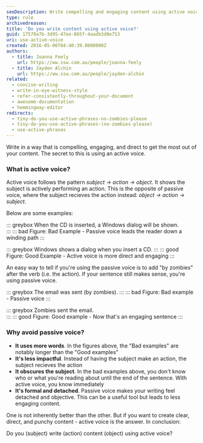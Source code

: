 ```yaml
---
seoDescription: Write compelling and engaging content using active voice to get the most out of your writing.
type: rule
archivedreason:
title: 'Do you write content using active voice?'
guid: 17579a7b-3d95-47ee-865f-4aadb3d0e753
uri: use-active-voice
created: 2016-05-06T04:40:39.0000000Z
authors:
  - title: Joanna Feely
    url: https://ww.ssw.com.au/people/joanna-feely
  - title: Jayden Alchin
    url: https://ww.ssw.com.au/people/jayden-alchin
related:
  - concise-writing
  - write-in-eye-witness-style
  - refer-consistently-throughout-your-document
  - awesome-documentation
  - hemmingway-editor
redirects:
  - tiny-do-you-use-active-phrases-no-zombies-please
  - tiny-do-you-use-active-phrases-(no-zombies-please)
  - use-active-phrases
---
```


Write in a way that is compelling, engaging, and direct to get the most out of your content. The secret to this is using an active voice.

<!--endintro-->

### What is active voice?

Active voice follows the pattern _subject -> action -> object_. It shows the subject is actively performing an action.
This is the opposite of passive voice, where the subject recieves the action instead: _object -> action -> subject_.

Below are some examples:

::: greybox
When the CD is inserted, a Windows dialog will be shown.  
:::
::: bad
Figure: Bad Example - Passive voice leads the reader down a winding path
:::

::: greybox
Windows shows a dialog when you insert a CD.
:::
::: good
Figure: Good Example - Active voice is more direct and engaging
:::

An easy way to tell if you're using the passive voice is to add "by zombies" after the verb (i.e. the action). If your sentence still makes sense, you're using passive voice.

::: greybox
The email was sent (by zombies).
:::
::: bad
Figure: Bad example - Passive voice
:::

::: greybox
Zombies sent the email.   
:::
::: good
Figure: Good example - Now that's an engaging sentence
:::

### Why avoid passive voice?

- **It uses more words**. In the figures above, the "Bad examples" are notably longer than the "Good examples"
- **It's less impactful**. Instead of having the subject make an action, the subject recieves the action
- **It obscures the subject**. In the bad examples above, you don't know who or what you're reading about until the end of the sentence. With active voice, you know immediately
- **It's formal and detached**. Passive voice makes your writing feel detached and objective. This can be a useful tool but leads to less engaging content.

One is not inherently better than the other. But if you want to create clear, direct, and punchy content - active voice is the answer.
In conclusion:

Do you (subject) write (action) content (object) using active voice?

